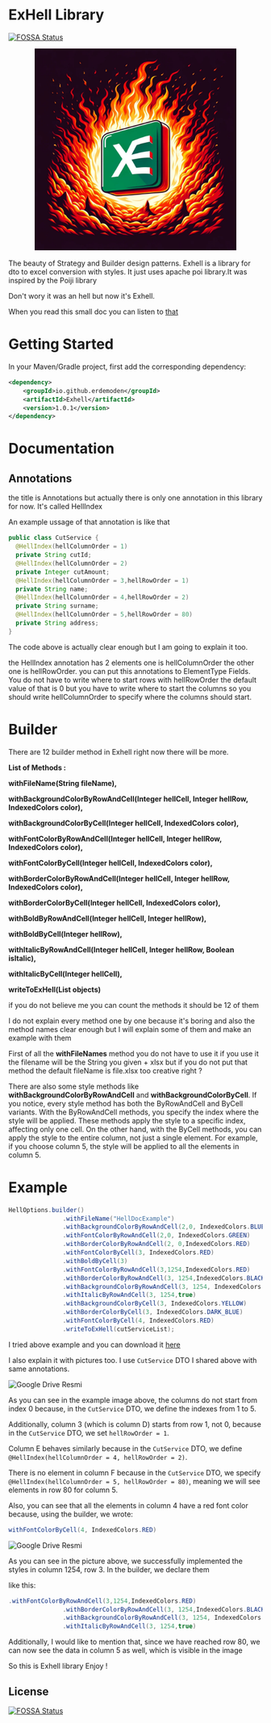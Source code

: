 # ExHell Library 
[![FOSSA Status](https://app.fossa.com/api/projects/git%2Bgithub.com%2Ferdemoden%2FExhell.svg?type=shield)](https://app.fossa.com/projects/git%2Bgithub.com%2Ferdemoden%2FExhell?ref=badge_shield)

<p align="center">
  <img src="ExHell.jpg" width="400" height="400">
</p>

The beauty of Strategy and Builder design patterns.
Exhell is a library for dto to excel conversion with styles. It just uses apache poi library.It was inspired by the Poiji library

Don't wory it was an hell but now it's Exhell.

When you read this small doc you can listen to [that](https://www.youtube.com/watch?v=lFbnQQ6t98Q)


# Getting Started

In your Maven/Gradle project, first add the corresponding dependency:

```xml
<dependency>
    <groupId>io.github.erdemoden</groupId>
    <artifactId>Exhell</artifactId>
    <version>1.0.1</version>
</dependency>
```
# Documentation 

  ## Annotations
  the title is Annotations but actually there is only one annotation in this library for now. It's called HellIndex 

  An example ussage of that annotation is like that 

  ``` java
public class CutService {
    @HellIndex(hellColumnOrder = 1)
    private String cutId;
    @HellIndex(hellColumnOrder = 2)
    private Integer cutAmount;
    @HellIndex(hellColumnOrder = 3,hellRowOrder = 1)
    private String name;
    @HellIndex(hellColumnOrder = 4,hellRowOrder = 2)
    private String surname;
    @HellIndex(hellColumnOrder = 5,hellRowOrder = 80)
    private String address;
}
  ```
The code above is actually clear enough but I am going to explain it too.

the HellIndex annotation has 2 elements one is hellColumnOrder the other one is hellRowOrder.
you can put this annotations to ElementType Fields. You do not have to write where to start rows with hellRowOrder the default value of that is 0 
but you have to write where to start the columns so you should write hellColumnOrder to specify where the columns should start.

# Builder
  
  There are 12 builder method in Exhell right now there will be more.

  
  **List of Methods :** 

  
  **withFileName(String fileName),** 
  
  
   **withBackgroundColorByRowAndCell(Integer hellCell, Integer hellRow, IndexedColors color),**
  
  
  **withBackgroundColorByCell(Integer hellCell, IndexedColors color),**
  
  
  **withFontColorByRowAndCell(Integer hellCell, Integer hellRow, IndexedColors color),**
  
  
  **withFontColorByCell(Integer hellCell, IndexedColors color),**
  
  
  **withBorderColorByRowAndCell(Integer hellCell, Integer hellRow, IndexedColors color),**
  
  
  **withBorderColorByCell(Integer hellCell, IndexedColors color),**
  
  
  **withBoldByRowAndCell(Integer hellCell, Integer hellRow),**
  
  
  **withBoldByCell(Integer hellRow),**
  
  
  **withItalicByRowAndCell(Integer hellCell, Integer hellRow, Boolean isItalic),**
  
  
  **withItalicByCell(Integer hellCell),**
  
  
  **writeToExHell(List<T> objects)**

  
  if you do not believe me you can count the methods it should be 12 of them 

  I do not explain every method one by one because it's boring and also the method names clear enough but I will explain some of them and make an example with them

  First of all the **withFileNames** method you do not have to use it if you use it the filename will be the String you given + xlsx but if you do not put that method the default fileName is file.xlsx 
  too creative right ? 

 There are also some style methods like **withBackgroundColorByRowAndCell** and **withBackgroundColorByCell**. If you notice, every style method has both the ByRowAndCell and ByCell variants. With the ByRowAndCell methods, you specify the index where the style will be applied. These methods apply the style to a specific index, affecting only one cell. On the other hand, with the ByCell methods, you can apply the style to the entire column, not just a single element. For example, if you choose column 5, the style will be applied to all the elements in column 5.


 # Example

 ``` java
HellOptions.builder()
                .withFileName("HellDocExample")
                .withBackgroundColorByRowAndCell(2,0, IndexedColors.BLUE)
                .withFontColorByRowAndCell(2,0, IndexedColors.GREEN)
                .withBorderColorByRowAndCell(2, 0,IndexedColors.RED)
                .withFontColorByCell(3, IndexedColors.RED)
                .withBoldByCell(3)
                .withFontColorByRowAndCell(3,1254,IndexedColors.RED)
                .withBorderColorByRowAndCell(3, 1254,IndexedColors.BLACK)
                .withBackgroundColorByRowAndCell(3, 1254, IndexedColors.AQUA)
                .withItalicByRowAndCell(3, 1254,true)
                .withBackgroundColorByCell(3, IndexedColors.YELLOW)
                .withBorderColorByCell(3, IndexedColors.DARK_BLUE)
                .withFontColorByCell(4, IndexedColors.RED)
                .writeToExHell(cutServiceList);
 ```
I tried above example and you can download it [here](https://docs.google.com/spreadsheets/d/14qdjq4uuvqmOCDUiHcw36f547kr2EBuA/edit?usp=sharing&ouid=100163933498366054655&rtpof=true&sd=true) 

I also explain it with pictures too. I use `CutService` DTO I shared above with same annotations.


![Google Drive Resmi](https://drive.google.com/uc?id=1oxzFWY13Uu_Z-V_j7Dg3qAwve57G14zb)

As you can see in the example image above, the columns do not start from index 0 because, in the `CutService` DTO, we define the indexes from 1 to 5.

Additionally, column 3 (which is column D) starts from row 1, not 0, because in the `CutService` DTO, we set `hellRowOrder = 1`.

Column E behaves similarly because in the `CutService` DTO, we define `@HellIndex(hellColumnOrder = 4, hellRowOrder = 2)`.

There is no element in column F because in the `CutService` DTO, we specify `@HellIndex(hellColumnOrder = 5, hellRowOrder = 80)`, meaning we will see elements in row 80 for column 5.

Also, you can see that all the elements in column 4 have a red font color because, using the builder, we wrote:
```java
withFontColorByCell(4, IndexedColors.RED)
```
![Google Drive Resmi](https://drive.google.com/uc?id=1mcN3jiAQxcQfiqJJPf0LxS9AOTs3YRIu)

As you can see in the picture above, we successfully implemented the styles in column 1254, row 3. In the builder, we declare them 

like this:

 ```java 
.withFontColorByRowAndCell(3,1254,IndexedColors.RED)
                .withBorderColorByRowAndCell(3, 1254,IndexedColors.BLACK)
                .withBackgroundColorByRowAndCell(3, 1254, IndexedColors.AQUA)
                .withItalicByRowAndCell(3, 1254,true)
 ```

Additionally, I would like to mention that, since we have reached row 80, we can now see the data in column 5 as well, which is visible in the image


So this is Exhell library Enjoy ! 

## License
[![FOSSA Status](https://app.fossa.com/api/projects/git%2Bgithub.com%2Ferdemoden%2FExhell.svg?type=large)](https://app.fossa.com/projects/git%2Bgithub.com%2Ferdemoden%2FExhell?ref=badge_large)
